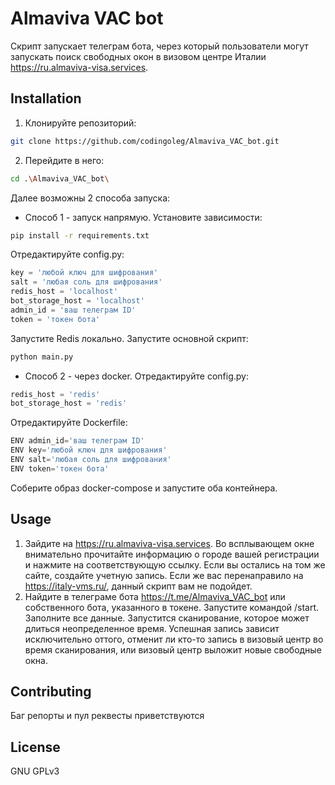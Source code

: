 # Almaviva VAC bot

Скрипт запускает телеграм бота, через который пользователи могут запускать
поиск свободных окон в визовом центре Италии https://ru.almaviva-visa.services. 

## Installation
1. Клонируйте репозиторий:
```bash
git clone https://github.com/codingoleg/Almaviva_VAC_bot.git
```
2. Перейдите в него:
```bash
cd .\Almaviva_VAC_bot\
```
Далее возможны 2 способа запуска:
+ Способ 1 - запуск напрямую. Установите зависимости:
```bash
pip install -r requirements.txt
```
Отредактируйте config.py:
```python
key = 'любой ключ для шифрования'
salt = 'любая соль для шифрования'
redis_host = 'localhost'
bot_storage_host = 'localhost'
admin_id = 'ваш телеграм ID'
token = 'токен бота'
```
Запустите Redis локально. Запустите основной скрипт:
```python
python main.py
```
+ Способ 2 - через docker. Отредактируйте config.py:
```python
redis_host = 'redis'
bot_storage_host = 'redis'
```
Отредактируйте Dockerfile:
```python
ENV admin_id='ваш телеграм ID'
ENV key='любой ключ для шифрования'
ENV salt='любая соль для шифрования'
ENV token='токен бота'
```
Соберите образ docker-compose и запустите оба контейнера.
## Usage
1. Зайдите на https://ru.almaviva-visa.services. Во всплывающем окне
внимательно прочитайте информацию о городе вашей регистрации и нажмите на
соответствующую ссылку. Если вы остались на том же сайте, создайте учетную 
запись. Если же вас перенаправило на https://italy-vms.ru/, 
данный скрипт вам не подойдет.
2. Найдите в телеграме бота https://t.me/Almaviva_VAC_bot или собственного
бота, указанного в токене. Запустите командой /start. Заполните все данные.
Запустится сканирование, которое может длиться неопределенное время. Успешная
запись зависит исключительно оттого, отменит ли кто-то запись в визовый центр
во время сканирования, или визовый центр выложит новые свободные окна.  

## Contributing
Баг репорты и пул реквесты приветствуются

## License
GNU GPLv3 